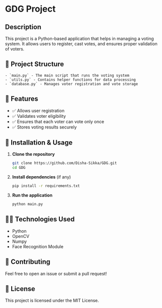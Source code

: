 # GDG Project

## Description
This project is a Python-based application that helps in managing a voting system. It allows users to register, cast votes, and ensures proper validation of voters.

## 📂 Project Structure
```
- `main.py` - The main script that runs the voting system
- `utils.py` - Contains helper functions for data processing
- `database.py` - Manages voter registration and vote storage
```

## 🚀 Features
- ✅ Allows user registration
- ✅ Validates voter eligibility
- ✅ Ensures that each voter can vote only once
- ✅ Stores voting results securely

## 🔧 Installation & Usage
1. **Clone the repository**  
   ```bash
   git clone https://github.com/Disha-Sikka/GDG.git
   cd GDG
   ```
2. **Install dependencies** (if any)  
   ```bash
   pip install -r requirements.txt
   ```
3. **Run the application**  
   ```bash
   python main.py
   ```

## 👩‍💻 Technologies Used
- Python
- OpenCV
- Numpy
- Face Recognition Module

## 🤝 Contributing
Feel free to open an issue or submit a pull request!

## 📜 License
This project is licensed under the MIT License.

